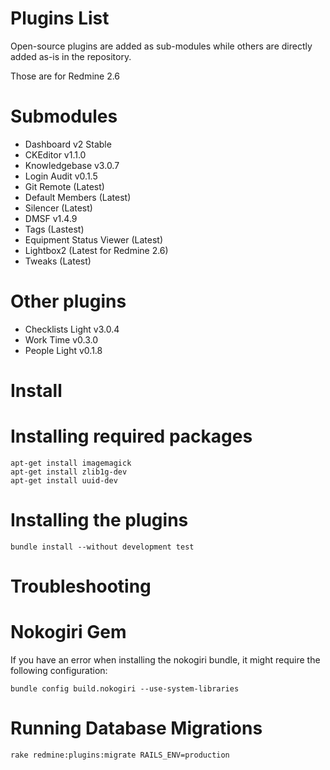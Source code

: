 Plugins List
=

Open-source plugins are added as sub-modules while
others are directly added as-is in the repository.

Those are for Redmine 2.6

Submodules
==

- Dashboard v2 Stable
- CKEditor v1.1.0
- Knowledgebase v3.0.7
- Login Audit v0.1.5
- Git Remote (Latest)
- Default Members (Latest)
- Silencer (Latest)
- DMSF v1.4.9
- Tags (Lastest)
- Equipment Status Viewer (Latest)
- Lightbox2 (Latest for Redmine 2.6)
- Tweaks (Latest)

Other plugins
==

- Checklists Light v3.0.4
- Work Time v0.3.0
- People Light v0.1.8

Install
=

Installing required packages
==

    apt-get install imagemagick
    apt-get install zlib1g-dev
    apt-get install uuid-dev

Installing the plugins
==

    bundle install --without development test

Troubleshooting
===

Nokogiri Gem
====

If you have an error when installing the nokogiri bundle,
it might require the following configuration:

    bundle config build.nokogiri --use-system-libraries

Running Database Migrations
==

    rake redmine:plugins:migrate RAILS_ENV=production
